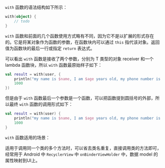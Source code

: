 `with` 函数的语法结构如下所示：

```kotlin
with(object) {
    // todo
}
```

`with` 函数和前面的几个函数使用方式略有不同，因为它不是以扩展的形式存在的。它是将某对象作为函数的参数，在函数块内可以通过 `this` 指代该对象。返回值为函数块的最后一行或指定 `return` 表达式。

可以看出 `with` 函数是接收了两个参数，分别为 T 类型的对象 receiver 和一个 lambda 函数块，所以 `with` 函数最原始样子如下：

```kotlin
val result = with(user, {
    println("my name is $name, I am $age years old, my phone number is $phoneNum")
    1000
})
```

但是由于 `with` 函数最后一个参数是一个函数，可以把函数提到圆括号的外部，所以最终 `with` 函数的调用形式如下：

```kotlin
val result = with(user) {
    println("my name is $name, I am $age years old, my phone number is $phoneNum")
    1000
}
```

`with` 函数适用的场景：

适用于调用同一个类的多个方法时，可以省去类名重复，直接调用类的方法即可，经常用于 Android 中 `RecyclerView` 中 `onBinderViewHolder` 中，数据 model 的属性映射到UI上。